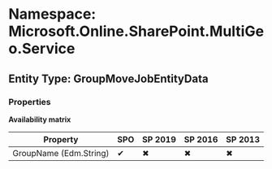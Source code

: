 # Namespace: Microsoft.Online.SharePoint.MultiGeo.Service
## Entity Type: GroupMoveJobEntityData

### Properties

**Availability matrix**

Property | SPO | SP 2019 | SP 2016 | SP 2013
----------|-----|---------|---------|--------
GroupName (Edm.String) | ✔ | ✖ | ✖ | ✖

